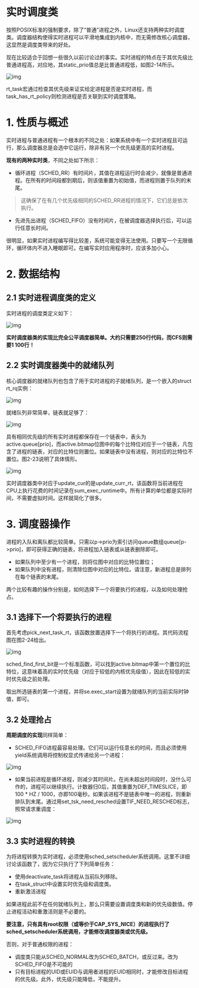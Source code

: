 # 实时调度类

按照POSIX标准的强制要求，除了“普通”进程之外，Linux还支持两种实时调度类。调度器结构使得实时进程可以平滑地集成到内核中，而无需修改核心调度器，这显然是调度类带来的好处。

现在比较适合于回想一些很久以前讨论过的事实。实时进程的特点在于其优先级比普通进程高，对应地，其static_prio值总是比普通进程低，如图2-14所示。

![img](https://p2onpu7kg4.feishu.cn/space/api/box/stream/download/asynccode/?code=ODFhZjg2YzU5MGNmZGM4YTI3YmUxMjJmMzI3YjcwNzJfd0p6eUo5R21VNTlYR2dibnhWV0Q4UWhsMjVMbFdKcElfVG9rZW46TEFRR2JrZ3FBbzZCYkd4ZkZ1MWNXMDlhblhkXzE3MDQ0MzgzOTU6MTcwNDQ0MTk5NV9WNA)

rt_task宏通过检查其优先级来证实给定进程是否是实时进程，而task_has_rt_policy则检测进程是否关联到实时调度策略。

# 1. 性质与概述

实时进程与普通进程有一个根本的不同之处：如果系统中有一个实时进程且可运行，那么调度器总是会选中它运行，除非有另一个优先级更高的实时进程。

**现有的两种实时类**，不同之处如下所示：

- 循环进程（SCHED_RR）有时间片，其值在进程运行时会减少，就像是普通进程。在所有的时间段都到期后，则该值重置为初始值，而进程则置于队列的末尾。

> 这确保了在有几个优先级相同的SCHED_RR进程的情况下，它们总是依次执行。

- 先进先出进程（SCHED_FIFO）没有时间片，在被调度器选择执行后，可以运行任意长时间。

很明显，如果实时进程编写得比较差，系统可能变得无法使用。只要写一个无限循环，循环体内不进入睡眠即可。在编写实时应用程序时，应该多加小心。

# 2. 数据结构

## 2.1 实时进程调度类的定义

实时进程的调度类定义如下：

![img](https://p2onpu7kg4.feishu.cn/space/api/box/stream/download/asynccode/?code=YjQxN2UwYzE4NjBjZDk5MmYzMTBiYTBlMGRiMzZjZmVfdHpMYmV1NktrdXRpbEdRcFhab05tVFhXSHRVYU5jWU5fVG9rZW46RFJjSWJRU3dmb1hrQnR4V3RMNGNSM1RJblVnXzE3MDQ0MzgzOTU6MTcwNDQ0MTk5NV9WNA)

**实时调度器类的实现比完全公平调度器简单。大约只需要250行代码，而CFS则需要1 100行！**

## 2.2 实时调度器类中的就绪队列

核心调度器的就绪队列也包含了用于实时进程的子就绪队列，是一个嵌入的struct rt_rq实例：

![img](https://p2onpu7kg4.feishu.cn/space/api/box/stream/download/asynccode/?code=MzBkYmJiZWU0NzQ4MmJlMDVmMmYxM2E1ZmJmMTVlY2JfZXV5QkU5QTlscHZHS0ZRbk1SeEg2eXNvVUsxeXM4UDVfVG9rZW46QzQxcmJMd1Btb0NremZ4dWw3SmNzMVV2bkZiXzE3MDQ0MzgzOTU6MTcwNDQ0MTk5NV9WNA)

就绪队列非常简单，链表就足够了：

![img](https://p2onpu7kg4.feishu.cn/space/api/box/stream/download/asynccode/?code=NTU1MGVlNmU0ZTg5YzNlMDE3MDAxOGVlMTBmMTY3Y2VfbnkyazRWeXJqQ3lFSGNQUEJsQTFoM1V6ZEwyV0R3NVpfVG9rZW46UEV6MmJSQXhIb3dkUDZ4eVQwSWNrU3F1bk5GXzE3MDQ0MzgzOTU6MTcwNDQ0MTk5NV9WNA)

具有相同优先级的所有实时进程都保存在一个链表中，表头为active.queue[prio]，而active.bitmap位图中的每个比特位对应于一个链表，凡包含了进程的链表，对应的比特位则置位。如果链表中没有进程，则对应的比特位不置位。图2-23说明了具体情形。

![img](https://p2onpu7kg4.feishu.cn/space/api/box/stream/download/asynccode/?code=NTA3ZTc5MDIwOTUyYWRkNmEwZDk2YmJlMmRhZWNmMzlfb0FaR244VWFTZVVvaTJIZEpITmJVNmMwanM4dzI4NlRfVG9rZW46TGpnbmJhWjBYb2prSmh4OXkzS2NObUNmbjlTXzE3MDQ0MzgzOTU6MTcwNDQ0MTk5NV9WNA)

实时调度器类中对应于update_cur的是update_curr_rt，该函数将当前进程在CPU上执行花费的时间记录在sum_exec_runtime中。所有计算的单位都是实际时间，不需要虚拟时间。这样就简化了很多。

# 3. 调度器操作

进程的入队和离队都比较简单。只需以p->prio为索引访问queue数组queue[p->prio]，即可获得正确的链表，将进程加入链表或从链表删除即可。

- 如果队列中至少有一个进程，则将位图中对应的比特位置位；
- 如果队列中没有进程，则清除位图中对应的比特位。请注意，新进程总是排列在每个链表的末尾。

两个比较有趣的操作分别是，如何选择下一个将要执行的进程，以及如何处理抢占。

## 3.1 选择下一个将要执行的进程

首先考虑pick_next_task_rt，该函数放置选择下一个将执行的进程。其代码流程图在图2-24给出。

![img](https://p2onpu7kg4.feishu.cn/space/api/box/stream/download/asynccode/?code=MTMxZTZmZTI3OTc4NmE2ZmQxNDQ5MWVkY2I2OGFiOGZfbG9tR1p2Z1R3ZUo3RTFmOTVzVFVJNWFyeXRjQlJEdnZfVG9rZW46TFpCWmJGaHYwb3RWajh4SEdYT2NnSm9ZbmdjXzE3MDQ0MzgzOTU6MTcwNDQ0MTk5NV9WNA)

sched_find_first_bit是一个标准函数，可以找到active.bitmap中第一个置位的比特位，这意味着高的实时优先级（对应于较低的内核优先级值），因此在较低的实时优先级之前处理。

取出所选链表的第一个进程，并将se.exec_start设置为就绪队列的当前实际时钟值，即可。

## 3.2 处理抢占

**周期调度的实现**同样简单：

- SCHED_FIFO进程最容易处理。它们可以运行任意长的时间，而且必须使用yield系统调用将控制权显式传递给另一个进程：

![img](https://p2onpu7kg4.feishu.cn/space/api/box/stream/download/asynccode/?code=MjVjNjU0OWNmYzZiYzZkMGE1NTZjNDhjOGU3ZDY0MTBfQWMyOTFnTzU0VExvdHVLNTJYVVROSkN3QmRQT2hOOFNfVG9rZW46VVBucWJwQ3JNb1dsNUR4M3pYRmNsVmQzbjhnXzE3MDQ0MzgzOTU6MTcwNDQ0MTk5NV9WNA)

- 如果当前进程是循环进程，则减少其时间片。在尚未超出时间段时，没什么可作的，进程可以继续执行。计数器归0后，其值重置为DEF_TIMESLICE，即100 * HZ / 1000，亦即100毫秒。如果该进程不是链表中唯一的进程，则重新排队到末尾。通过用set_tsk_need_resched设置TIF_NEED_RESCHED标志，照常请求重调度：

![img](https://p2onpu7kg4.feishu.cn/space/api/box/stream/download/asynccode/?code=OTE2OTMyNmExYjk0YjI5NDc0ZmE3OThkZjU2MjIwODRfaW4wUzVaRXluVVFnODlzUmVPMHFud3NhaXVvSFRGV1JfVG9rZW46SExvT2J4bzRVbzJjMzl4Q3dBZGNROFZkbkVjXzE3MDQ0MzgzOTU6MTcwNDQ0MTk5NV9WNA)

## 3.3 实时进程的转换

为将进程转换为实时进程，必须使用sched_setscheduler系统调用。这里不详细讨论该函数了，因为它只执行了下列简单任务：

- 使用deactivate_task将进程从当前队列移除。
- 在task_struct中设置实时优先级和调度类。
- 重新激活进程

如果进程此前不在任何就绪队列上，那么只需要设置调度类和新的优先级数值。停止进程活动和重激活则是不必要的。

**要注意，只有具有root权限（或等价于CAP_SYS_NICE）的进程执行了sched_setscheduler系统调用，才能修改调度器类或优先级。**

否则，对于普通权限的进程：

- 调度类只能从SCHED_NORMAL改为SCHED_BATCH，或反过来。改为SCHED_FIFO是不可能的
- 只有目标进程的UID或EUID与调用者进程的EUID相同时，才能修改目标进程的优先级。此外，优先级只能降低，不能提升。
